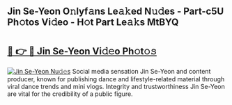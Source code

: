 ## Jin Se-Yeon O𝚗lyf𝚊ns Le𝚊𝚔ed N𝚞𝚍es - Part-c5U Ph𝚘tos Vi𝚍eo - H𝚘t Part Le𝚊𝚔s MtBYQ

# <h2><a href="http://hf8gqt.feru.top/?c=Jin+Se-Yeon">🔗 👉 🔴 Jin Se-Yeon Vi𝚍𝚎o Ph𝚘t𝚘𝚜</a></h2>

[![Jin Se-Yeon Nu𝚍𝚎s](https://i.imgur.com/0TWrTi3.gif)](http://hf8gqt.feru.top/?c=Jin+Se-Yeon)
Social media sensation Jin Se-Yeon and content producer, known for publishing dance and lifestyle-related material through viral dance trends and mini vlogs. Integrity and trustworthiness Jin Se-Yeon are vital for the credibility of a public figure. 
